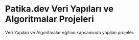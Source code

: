 # Patika.dev Veri Yapıları ve Algoritmalar Projeleri
Veri Yapıları ve Algoritmalar eğitimi kapsamında yapılan projeler.